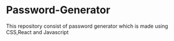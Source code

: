 # Password-Generator
This repository consist of password generator which is made using CSS,React and Javascript
